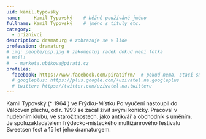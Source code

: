 ```yaml
---
uid: kamil.typovsky
name:     Kamil Typovský  	# běžně používáné jméno
fullname: Kamil Typovský  	# jméno s tituly etc.
category:
  - priznivci
description: dramaturg # zobrazuje se v lide
profession: dramaturg
# img: people/ppp.jpg # zakomentuj radek dokud není fotka
# mail:
#  - marketa.ubikova@pirati.cz
profiles:
  facebook: https://www.facebook.com/piratifrm/  # pokud nema, staci smazat tuto radku
  # googleplus: https://plus.google.com/+uzivatel.na.googleplus
  # twitter: https://twitter.com/uzivatel.na.twitteru
---
```

Kamil Typovský (* 1964 ) ve Frýdku-Místku Po vyučení nastoupil do Válcoven plechu, od r. 1993 se začal živit svými koníčky. Pracoval v hudebním klubu, ve starožitnostech, jako antikvář a obchodník s uměním. Je spoluzakladatelem frýdecko-místeckého multižánrového festivalu Sweetsen fest a 15 let jeho dramaturgem.
